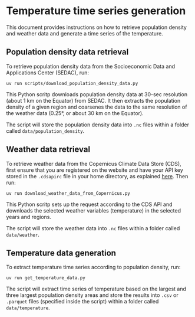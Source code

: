 # Temperature time series generation

This document provides instructions on how to retrieve population density and weather data and generate a time series of the temperature.

## Population density data retrieval
To retrieve population density data from the Socioeconomic Data and Applications Center (SEDAC), run:

```uv run scripts/download_population_density_data.py```

This Python scritp downloads population density data at 30-sec resolution (about 1 km on the Equator) from SEDAC. It then extracts the population density of a given region and coarsenes the data to the same resolution of the weather data (0.25°, or about 30 km on the Equator).

The script will store the population density data into `.nc` files within a folder called `data/population_density`.

## Weather data retrieval
To retrieve weather data from the Copernicus Climate Data Store (CDS), first ensure that you are registered on the website and have your API key stored in the `.cdsapirc` file in your home directory, as explained [here](https://cds.climate.copernicus.eu/how-to-api). Then run:

```uv run download_weather_data_from_Copernicus.py```

This Python scritp sets up the request according to the CDS API and downloads the selected weather variables (temperature) in the selected years and regions.

The script will store the weather data into `.nc` files within a folder called `data/weather`.

## Temperature data generation
To extract temperature time series according to population density, run:

```uv run get_temperature_data.py```

The script will extract time series of temperature based on the largest and three largest population density areas and store the results into `.csv` or `.parquet` files (specified inside the script) within a folder called `data/temperature`.
